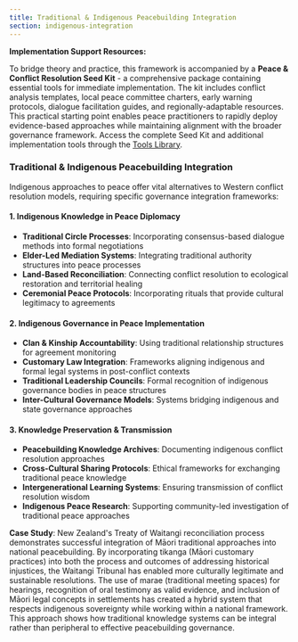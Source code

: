 ```yaml
---
title: Traditional & Indigenous Peacebuilding Integration
section: indigenous-integration
---
```


**Implementation Support Resources:**

To bridge theory and practice, this framework is accompanied by a **Peace & Conflict Resolution Seed Kit** - a comprehensive package containing essential tools for immediate implementation. The kit includes conflict analysis templates, local peace committee charters, early warning protocols, dialogue facilitation guides, and regionally-adaptable resources. This practical starting point enables peace practitioners to rapidly deploy evidence-based approaches while maintaining alignment with the broader governance framework. Access the complete Seed Kit and additional implementation tools through the [Tools Library](/framework/tools/peace).

### Traditional & Indigenous Peacebuilding Integration

Indigenous approaches to peace offer vital alternatives to Western conflict resolution models, requiring specific governance integration frameworks:

#### 1. Indigenous Knowledge in Peace Diplomacy
- **Traditional Circle Processes**: Incorporating consensus-based dialogue methods into formal negotiations
- **Elder-Led Mediation Systems**: Integrating traditional authority structures into peace processes
- **Land-Based Reconciliation**: Connecting conflict resolution to ecological restoration and territorial healing
- **Ceremonial Peace Protocols**: Incorporating rituals that provide cultural legitimacy to agreements

#### 2. Indigenous Governance in Peace Implementation
- **Clan & Kinship Accountability**: Using traditional relationship structures for agreement monitoring
- **Customary Law Integration**: Frameworks aligning indigenous and formal legal systems in post-conflict contexts
- **Traditional Leadership Councils**: Formal recognition of indigenous governance bodies in peace structures
- **Inter-Cultural Governance Models**: Systems bridging indigenous and state governance approaches

#### 3. Knowledge Preservation & Transmission
- **Peacebuilding Knowledge Archives**: Documenting indigenous conflict resolution approaches
- **Cross-Cultural Sharing Protocols**: Ethical frameworks for exchanging traditional peace knowledge
- **Intergenerational Learning Systems**: Ensuring transmission of conflict resolution wisdom
- **Indigenous Peace Research**: Supporting community-led investigation of traditional peace approaches

**Case Study**: New Zealand's Treaty of Waitangi reconciliation process demonstrates successful integration of Māori traditional approaches into national peacebuilding. By incorporating tikanga (Māori customary practices) into both the process and outcomes of addressing historical injustices, the Waitangi Tribunal has enabled more culturally legitimate and sustainable resolutions. The use of marae (traditional meeting spaces) for hearings, recognition of oral testimony as valid evidence, and inclusion of Māori legal concepts in settlements has created a hybrid system that respects indigenous sovereignty while working within a national framework. This approach shows how traditional knowledge systems can be integral rather than peripheral to effective peacebuilding governance.

